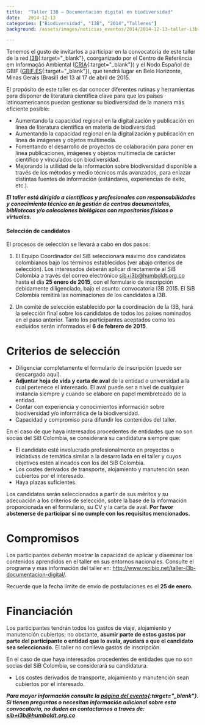 ```yaml
---
title:  "Taller I3B – Documentación digital en biodiversidad"
date:   2014-12-13
categories: ["Biodiversidad", "I3B", "2014","Talleres"]
background: /assets/images/noticias_eventos/2014/2014-12-13-taller-i3b-documentacion-digital-en-biodiversidad.jpg

---
```


Tenemos el gusto de invitarlos a participar en la convocatoria de este taller de la red [I3B](https://www.recibio.net/home-i3b/){:target="_blank"}, coorganizado por el Centro de Referência em Informação Ambiental ([CRIA](http://www.cria.org.br/){:target="_blank"}) y el Nodo Español de GBIF ([GBIF.ES](http://gbif.es/){:target="_blank"}), que tendrá lugar en Belo Horizonte, Minas Gerais (Brasil) del 13 al 17 de abril de 2015.  

El propósito de este taller es dar conocer diferentes rutinas y herramientas para disponer de literatura científica clave para que los países latinoamericanos puedan gestionar su biodiversidad de la manera más eficiente posible:  

- Aumentando la capacidad regional en la digitalización y publicación en línea de literatura científica en materia de biodiversidad.
- Aumentando la capacidad regional en la digitalización y publicación en línea de imágenes y objetos multimedia.
- Fomentando el desarrollo de proyectos de colaboración para poner en línea publicaciones, imágenes y objetos multimedia de carácter científico y vinculados con biodiversidad.
- Mejorando la utilidad de la información sobre biodiversidad disponible a través de los métodos y medio técnicos más avanzados, para enlazar distintas fuentes de información (estándares, experiencias de éxito, etc.).
 

***El taller está dirigido a científicos y profesionales con responsabilidades y conocimiento técnico en la gestión de centros documentales, bibliotecas y/o colecciones biológicas con repositorios físicos o virtuales.***

#### Selección de candidatos

El procesos de selección se llevará a cabo en dos pasos:

1. El Equipo Coordinador del SiB seleccionará máximo dos candidatos colombianos bajo los términos establecidos (ver abajo criterios de selección). Los interesados deberán aplicar directamente al SiB Colombia a través del correo electrónico sib+i3b@humboldt.org.co hasta el día **25 enero de 2015**, con el formulario de inscripción debidamente diligenciado, bajo el asunto: convocatoria I3B 2015. El SiB Colombia remitirá las nominaciones de los candidatos a I3B.

2. Un comité de selección establecido por la coordinación de la I3B, hará la selección final sobre los candidatos de todos los países nominados en el paso anterior. Tanto los participantes aceptados como los excluidos serán informados el **6 de febrero de 2015**.

 

# Criterios de selección

- Diligenciar completamente el formulario de inscripción (puede ser descargado aquí).
- **Adjuntar hoja de vida y carta de aval** de la entidad o universidad a la cual pertenece el interesado. El aval puede ser a nivel de cualquier instancia siempre y cuando se elabore en papel membreteado de la entidad.
- Contar con experiencia y conocimientos información sobre biodiversidad y/o informática de la biodiversidad.
- Capacidad y compromiso para difundir los contenidos del taller.
 

En el caso de que haya interesados procedentes de entidades que no son socias del SiB Colombia, se considerará su candidatura siempre que:

- El candidato esté involucrado profesionalmente en proyectos o iniciativas de temática similar a la desarrollada en el taller y cuyos objetivos estén alineados con los del SiB Colombia.
- Los costes derivados de transporte, alojamiento y manutención sean cubiertos por el interesado.
- Haya plazas suficientes.

Los candidatos serán seleccionados a partir de sus méritos y su adecuación a los criterios de selección, sobre la base de la información proporcionada en el formulario, su CV y la carta de aval. **Por favor abstenerse de participar si no cumple con los requisitos mencionados.**

# Compromisos 

Los participantes deberán mostrar la capacidad de aplicar y diseminar los contenidos aprendidos en el taller en sus entornos nacionales. Consulte el programa y mas información del taller en: <http://www.recibio.net/taller-i3b-documentacion-digital/>.

Recuerde que la fecha límite de envío de postulaciones es el **25 de enero.**

# Financiación

Los participantes tendrán todos los gastos de viaje, alojamiento y manutención cubiertos; no obstante, **asumir parte de estos gastos por parte del participante o entidad que lo avala, ayudará a que el candidato sea seleccionado.** El taller no conlleva gastos de inscripción.

En el caso de que haya interesados procedentes de entidades que no son socias del SiB Colombia, se considerará su candidatura.

- Los costes derivados de transporte, alojamiento y manutención sean cubiertos por el interesado.


***Para mayor información consulte la [página del evento](http://www.recibio.net/taller-i3b-documentacion-digital/){:target="_blank"}. Si tienen preguntas o necesitan información adicional sobre esta convocatoria, no duden en contactarnos a través de: sib+i3b@humboldt.org.co***
